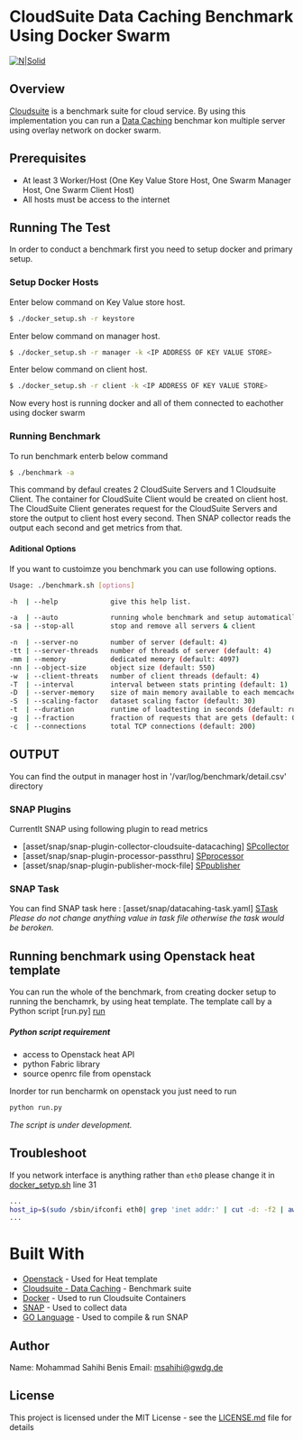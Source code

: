 # CloudSuite Data Caching Benchmark Using Docker Swarm

[![N|Solid](https://www.gwdg.de/GWDG-Theme-1.0-SNAPSHOT/images/gwdg_logo.svg)](https://nodesource.com/products/nsolid)

## Overview
[Cloudsuite] is a benchmark suite for cloud service. By using this implementation you can run a [Data Caching] benchmar kon multiple server using overlay network on docker swarm.

## Prerequisites
  - At least 3 Worker/Host (One Key Value Store Host, One Swarm Manager Host, One Swarm Client Host)
  - All hosts must be access to the internet

## Running The Test
In order to conduct a benchmark first you need to setup docker and primary setup.

### Setup Docker Hosts
Enter below command on Key Value store host.
```sh
$ ./docker_setup.sh -r keystore
```
Enter below command on manager host.
```sh
$ ./docker_setup.sh -r manager -k <IP ADDRESS OF KEY VALUE STORE>
```
Enter below command on client host.
```sh
$ ./docker_setup.sh -r client -k <IP ADDRESS OF KEY VALUE STORE>
```
Now every host is running docker and all of them connected to eachother using docker swarm

### Running Benchmark
To run benchmark enterb below command
```sh
$ ./benchmark -a
```
This command by defaul creates 2 CloudSuite Servers and 1 Cloudsuite Client. The container for CloudSuite Client would be created on client host. The CloudSuite Client generates request for the CloudSuite Servers and store the output to client host every second. Then SNAP collector reads the output each second and get metrics from that.
#### Aditional Options
If you want to custoimze you benchmark you can use following options.
```sh
Usage: ./benchmark.sh [options]

-h  | --help             give this help list.

-a  | --auto             running whole benchmark and setup automatically
-sa | --stop-all         stop and remove all servers & client

-n  | --server-no        number of server (default: 4)
-tt | --server-threads   number of threads of server (default: 4)
-mm | --memory           dedicated memory (default: 4097)
-nn | --object-size      object size (default: 550)
-w  | --client-threats   number of client threads (default: 4)
-T  | --interval         interval between stats printing (default: 1)
-D  | --server-memory    size of main memory available to each memcached server in MB (default: 4096)
-S  | --scaling-factor   dataset scaling factor (default: 30)
-t  | --duration         runtime of loadtesting in seconds (default: run forever)
-g  | --fraction         fraction of requests that are gets (default: 0.8)
-c  | --connections      total TCP connections (default: 200)
```
## OUTPUT
You can find the output in manager host in '/var/log/benchmark/detail.csv' directory

### SNAP Plugins

Currentlt SNAP using following plugin to read metrics

* [asset/snap/snap-plugin-collector-cloudsuite-datacaching] [SPcollector]
* [asset/snap/snap-plugin-processor-passthru] [SPprocessor]
* [asset/snap/snap-plugin-publisher-mock-file] [SPpublisher]

### SNAP Task
You can find SNAP task here : [asset/snap/datacahing-task.yaml] [STask]
*Please do not change anything value in task file otherwise the task would be beroken.*

## Running benchmark using Openstack heat template
You can run the whole of the benchmark, from creating docker setup to running the benchamrk, by using heat template.
The template call by a Python script [run.py] [run]
##### Python script requirement

* access to Openstack heat API
* python Fabric library
* source openrc file from openstack

Inorder tor run bencharmk on openstack you just need to run
```sh
python run.py
```
*The script is under development.*

## Troubleshoot
If you network interface is anything rather than `eth0` please change it in [docker_setyp.sh](docker_setup.sh) line 31
```sh
...
host_ip=$(sudo /sbin/ifconfi eth0| grep 'inet addr:' | cut -d: -f2 | awk '{print $1}')
...
```
# Built With

* [Openstack](https://www.openstack.org/) - Used for Heat template 
* [Cloudsuite - Data Caching](http://cloudsuite.ch/datacaching/) - Benchmark suite
* [Docker](https://www.docker.com/) - Used to run Cloudsuite Containers
* [SNAP](https://github.com/intelsdi-x/snap) - Used to collect data
* [GO Language](https://golang.org/) - Used to compile  & run SNAP

## Author
Name: Mohammad Sahihi Benis
Email: msahihi@gwdg.de

License
-------
This project is licensed under the MIT License - see the [LICENSE.md](LICENSE.md) file for details


   [Cloudsuite]: <http://cloudsuite.ch>
   [Data Caching]: <https://github.com/ParsaLab/cloudsuite/tree/master/benchmarks/data-caching>
   [SPcollector]: <https://gitlab.gwdg.de/mikelangelo/cs-dataCaching/blob/master/asset/snap/snap-plugin-collector-cloudsuite-datacaching>
   [SPprocessor]:  <https://gitlab.gwdg.de/mikelangelo/cs-dataCaching/blob/master/asset/snap/snap-plugin-processor-passthru>
   [SPpublisher]: <https://gitlab.gwdg.de/mikelangelo/cs-dataCaching/blob/master/asset/snap/snap-plugin-publisher-mock-file>
   [STask]: <https://gitlab.gwdg.de/mikelangelo/cs-dataCaching/blob/master/asset/snap/datacahing-task.yaml>
   [run]: <https://gitlab.gwdg.de/mikelangelo/cs-dataCaching/blob/master/heat_template/run.py>
